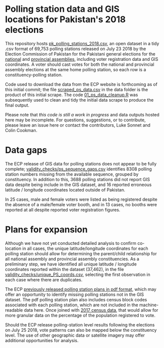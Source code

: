 # Polling station data and GIS locations for Pakistan's 2018 elections

This repository hosts [pk_polling_stations_2018.csv](https://github.com/colincookman/pakistan_polling_stations_2018/raw/master/pk_polling_stations_2018.csv), an open dataset in a tidy .csv format of 69,753 polling stations released on July 23 2018 by the Election Commission of Pakistan for the Pakistani general elections for the [national](https://www.ecp.gov.pk/frmGISPublishGE.aspx?type=NA) and [provincial assemblies](https://www.ecp.gov.pk/frmGISPublishGE.aspx?type=PA), including voter registration data and GIS coordinates. A voter should cast votes for both the national and provincial assembly elections at the same home polling station, so each row is a constituency-polling station.

Code used to download the data from the ECP website is forthcoming as of this initial commit; the file [scraped_ps_data.csv](https://github.com/colincookman/pakistan_polling_stations_2018/raw/master/scrape/scraped_ps_data.csv) in the data folder is the product of this initial scrape. The code [01_ps_data_cleanup.R](https://github.com/colincookman/pakistan_polling_stations_2018/blob/master/01_ps_data_cleanup.R) was subsequently used to clean and tidy the initial data scrape to produce the final output.

Please note that *this code is still a work in progress* and data outputs hosted here may be incomplete. For questions, suggestions, or to contribute, please leave an issue here or contact the contributors, Luke Sonnet and Colin Cookman.

# Data gaps
The ECP release of GIS data for polling stations does not appear to be fully complete; [validity_checks/ps_sequence_gaps.csv](https://github.com/colincookman/pakistan_polling_stations_2018/raw/master/validity_checks/ps_sequence_gaps.csv) identifies 8308 polling station numbers missing from the available sequence, grouped by constituency. In addition to this, 3688 polling stations did not report GIS data despite being include in the GIS dataset, and 16 reported erroneous latitude / longitude coordinates located outside of Pakistan.

In 25 cases, male and female voters were listed as being registered despite the absence of a male/female voter booth, and in 13 cases, no booths were reported at all despite reported voter registration figures.

# Plans for expansion
Although we have not yet conducted detailed analysis to confirm co-location in all cases, the unique latitude/longitude coordinates for each polling station should allow for determining the parent/child relationship for all national assembly and provincial assembly constituencies. As a preliminary step, we have identified all unique latitude / longitude coordinates reported within the dataset (37,462), in the file [validity_checks/unique_PS_coords.csv](https://github.com/colincookman/pakistan_polling_stations_2018/raw/master/validity_checks/unique_PS_coords.csv), selecting the first observation in each case where there are duplicates.

The ECP [previously released polling station plans in pdf format](https://www.ecp.gov.pk/frmGenericPage.aspx?PageID=3155), which may offer an opportunity to identify missing polling stations not in the GIS dataset. The pdf polling station plan also includes census block codes associated with each polling station, which are not included in the machine-readable data here. Once joined with [2017 census data](https://github.com/colincookman/pakistan_census), that would allow for more granular data on the percentage of the population registered to vote.

Should the ECP release polling-station level results following the elections on July 25 2018, vote patterns can also be mapped below the constituency level. The use of other geographic data or satellite imagery may offer additional opportunities for analysis.